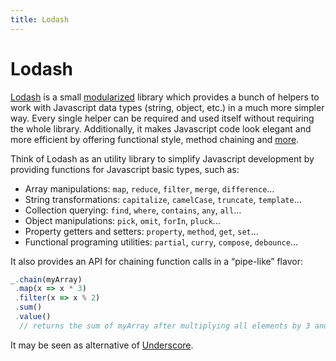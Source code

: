 ```yaml
---
title: Lodash
---
```


# Lodash

[Lodash](https://lodash.com) is a small [modularized](https://www.npmjs.com/browse/keyword/lodash-modularized) library which provides a bunch of helpers to work with Javascript data types (string, object, etc.) in a much more simpler way. Every single helper can be required and used itself without requiring the whole library. Additionally, it makes Javascript code look elegant and more efficient by offering functional style, method chaining and [more](https://lodash.com/#features).

Think of Lodash as an utility library to simplify Javascript development by providing functions for Javascript basic types, such as:
- Array manipulations: `map`, `reduce`, `filter`, `merge`, `difference`…
- String transformations: `capitalize`, `camelCase`, `truncate`, `template`…
- Collection querying: `find`, `where`, `contains`, `any`, `all`…
- Object manipulations: `pick`, `omit`, `forIn`, `pluck`…
- Property getters and setters: `property`, `method`, `get`, `set`…
- Functional programing utilities: `partial`, `curry`, `compose`, `debounce`…

It also provides an API for chaining function calls in a “pipe-like” flavor:

```js
_.chain(myArray)
 .map(x => x * 3)
 .filter(x => x % 2)
 .sum()
 .value()
  // returns the sum of myArray after multiplying all elements by 3 and rejecting the odd numbers
```

It may be seen as alternative of [Underscore](/glossary/UNDERSCORE.md).
